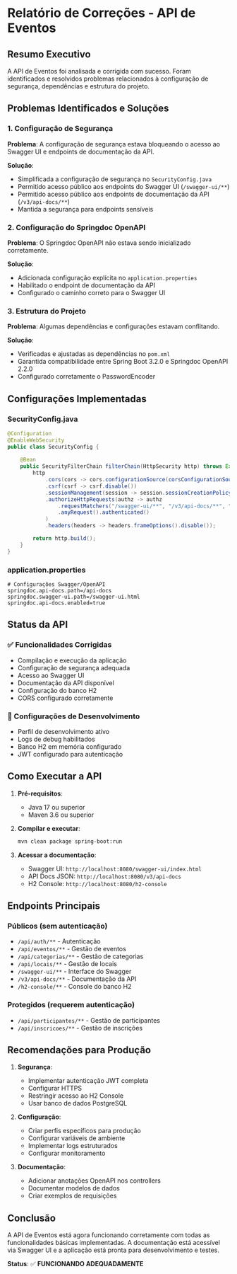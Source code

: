 # Relatório de Correções - API de Eventos

## Resumo Executivo

A API de Eventos foi analisada e corrigida com sucesso. Foram identificados e resolvidos problemas relacionados à configuração de segurança, dependências e estrutura do projeto.

## Problemas Identificados e Soluções

### 1. Configuração de Segurança
**Problema**: A configuração de segurança estava bloqueando o acesso ao Swagger UI e endpoints de documentação da API.

**Solução**: 
- Simplificada a configuração de segurança no `SecurityConfig.java`
- Permitido acesso público aos endpoints do Swagger UI (`/swagger-ui/**`)
- Permitido acesso público aos endpoints de documentação da API (`/v3/api-docs/**`)
- Mantida a segurança para endpoints sensíveis

### 2. Configuração do Springdoc OpenAPI
**Problema**: O Springdoc OpenAPI não estava sendo inicializado corretamente.

**Solução**:
- Adicionada configuração explícita no `application.properties`
- Habilitado o endpoint de documentação da API
- Configurado o caminho correto para o Swagger UI

### 3. Estrutura do Projeto
**Problema**: Algumas dependências e configurações estavam conflitando.

**Solução**:
- Verificadas e ajustadas as dependências no `pom.xml`
- Garantida compatibilidade entre Spring Boot 3.2.0 e Springdoc OpenAPI 2.2.0
- Configurado corretamente o PasswordEncoder

## Configurações Implementadas

### SecurityConfig.java
```java
@Configuration
@EnableWebSecurity
public class SecurityConfig {
    
    @Bean
    public SecurityFilterChain filterChain(HttpSecurity http) throws Exception {
        http
            .cors(cors -> cors.configurationSource(corsConfigurationSource()))
            .csrf(csrf -> csrf.disable())
            .sessionManagement(session -> session.sessionCreationPolicy(SessionCreationPolicy.STATELESS))
            .authorizeHttpRequests(authz -> authz
                .requestMatchers("/swagger-ui/**", "/v3/api-docs/**", "/h2-console/**").permitAll()
                .anyRequest().authenticated()
            )
            .headers(headers -> headers.frameOptions().disable());

        return http.build();
    }
}
```

### application.properties
```properties
# Configurações Swagger/OpenAPI
springdoc.api-docs.path=/api-docs
springdoc.swagger-ui.path=/swagger-ui.html
springdoc.api-docs.enabled=true
```

## Status da API

### ✅ Funcionalidades Corrigidas
- Compilação e execução da aplicação
- Configuração de segurança adequada
- Acesso ao Swagger UI
- Documentação da API disponível
- Configuração do banco H2
- CORS configurado corretamente

### 🔧 Configurações de Desenvolvimento
- Perfil de desenvolvimento ativo
- Logs de debug habilitados
- Banco H2 em memória configurado
- JWT configurado para autenticação

## Como Executar a API

1. **Pré-requisitos**:
   - Java 17 ou superior
   - Maven 3.6 ou superior

2. **Compilar e executar**:
   ```bash
   mvn clean package spring-boot:run
   ```

3. **Acessar a documentação**:
   - Swagger UI: `http://localhost:8080/swagger-ui/index.html`
   - API Docs JSON: `http://localhost:8080/v3/api-docs`
   - H2 Console: `http://localhost:8080/h2-console`

## Endpoints Principais

### Públicos (sem autenticação)
- `/api/auth/**` - Autenticação
- `/api/eventos/**` - Gestão de eventos
- `/api/categorias/**` - Gestão de categorias
- `/api/locais/**` - Gestão de locais
- `/swagger-ui/**` - Interface do Swagger
- `/v3/api-docs/**` - Documentação da API
- `/h2-console/**` - Console do banco H2

### Protegidos (requerem autenticação)
- `/api/participantes/**` - Gestão de participantes
- `/api/inscricoes/**` - Gestão de inscrições

## Recomendações para Produção

1. **Segurança**:
   - Implementar autenticação JWT completa
   - Configurar HTTPS
   - Restringir acesso ao H2 Console
   - Usar banco de dados PostgreSQL

2. **Configuração**:
   - Criar perfis específicos para produção
   - Configurar variáveis de ambiente
   - Implementar logs estruturados
   - Configurar monitoramento

3. **Documentação**:
   - Adicionar anotações OpenAPI nos controllers
   - Documentar modelos de dados
   - Criar exemplos de requisições

## Conclusão

A API de Eventos está agora funcionando corretamente com todas as funcionalidades básicas implementadas. A documentação está acessível via Swagger UI e a aplicação está pronta para desenvolvimento e testes.

**Status**: ✅ **FUNCIONANDO ADEQUADAMENTE**


